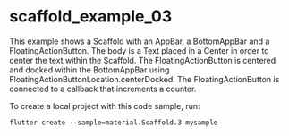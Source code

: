 # scaffold_example_03

This example shows a Scaffold with an AppBar, a BottomAppBar and a FloatingActionButton. The body is a Text placed in a Center in order to center the text within the Scaffold. The FloatingActionButton is centered and docked within the BottomAppBar using FloatingActionButtonLocation.centerDocked. The FloatingActionButton is connected to a callback that increments a counter.

To create a local project with this code sample, run:

```shell
flutter create --sample=material.Scaffold.3 mysample
```
